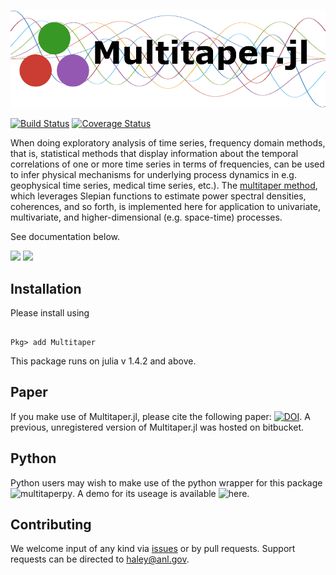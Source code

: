 
![](docs/Multitaper_white.png)

[![Build Status](https://github.com/lootie/Multitaper.jl/actions/workflows/CI.yml/badge.svg)](https://github.com/lootie/Multitaper.jl/actions)
[![Coverage Status](https://coveralls.io/repos/github/lootie/Multitaper.jl/badge.svg?branch=master)](https://coveralls.io/github/lootie/Multitaper.jl?branch=master)

When doing exploratory analysis of time series, frequency domain methods, that is,
statistical methods that display information about the temporal correlations of one
or more time series in terms of frequencies, can be used to infer physical mechanisms
for underlying process dynamics in e.g. geophysical time series, medical time series,
etc.). The [multitaper method](https://en.wikipedia.org/wiki/Multitaper), which
leverages Slepian functions to estimate power spectral densities, coherences, and so
forth, is implemented here for application to univariate, multivariate, and
higher-dimensional (e.g. space-time) processes.

See documentation below. 

[![](https://img.shields.io/badge/docs-stable-blue.svg)](https://lootie.github.io/Multitaper.jl/stable)
[![](https://img.shields.io/badge/docs-dev-blue.svg)](https://lootie.github.io/Multitaper.jl/dev)

## Installation

Please install using 

```

Pkg> add Multitaper

```

This package runs on julia v 1.4.2 and above.

## Paper

If you make use of Multitaper.jl, please cite the following paper: [![DOI](https://joss.theoj.org/papers/10.21105/joss.02463/status.svg)](https://doi.org/10.21105/joss.02463). A previous, unregistered version of Multitaper.jl was hosted on bitbucket.

## Python

Python users may wish to make use of the python wrapper for this package
![multitaperpy](https://github.com/lootie/multitaperpy/). A demo for its useage
is available
![here](https://github.com/lootie/multitaperpy/blob/main/Notebooks/00_GettingStarted.ipynb).

## Contributing

We welcome input of any kind via [issues](https://github.com/lootie/Multitaper.jl/issues)
 or by pull requests.
Support requests can be directed to haley@anl.gov.

